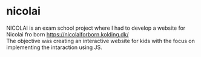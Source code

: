 # nicolai
NICOLAI is an exam school project where I had to develop a website for Nicolai fro born https://nicolaiforborn.kolding.dk/ <br>
The objective was creating an interactive website for kids with the focus on implementing the intaraction using JS.

